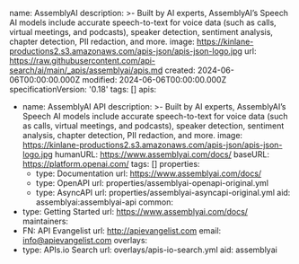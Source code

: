 name: AssemblyAI
description: >-
  Built by AI experts, AssemblyAI’s Speech AI models include accurate
  speech-to-text for voice data (such as calls, virtual meetings, and podcasts),
  speaker detection, sentiment analysis, chapter detection, PII redaction, and
  more.
image: https://kinlane-productions2.s3.amazonaws.com/apis-json/apis-json-logo.jpg
url: https://raw.githubusercontent.com/api-search/ai/main/_apis/assemblyai/apis.md
created: 2024-06-06T00:00:00.000Z
modified: 2024-06-06T00:00:00.000Z
specificationVersion: '0.18'
tags: []
apis:
  - name: AssemblyAI API
    description: >-
      Built by AI experts, AssemblyAI’s Speech AI models include accurate
      speech-to-text for voice data (such as calls, virtual meetings, and
      podcasts), speaker detection, sentiment analysis, chapter detection, PII
      redaction, and more.
    image: https://kinlane-productions2.s3.amazonaws.com/apis-json/apis-json-logo.jpg
    humanURL: https://www.assemblyai.com/docs/
    baseURL: https://platform.openai.com/
    tags: []
    properties:
      - type: Documentation
        url: https://www.assemblyai.com/docs/
      - type: OpenAPI
        url: properties/assemblyai-openapi-original.yml
      - type: AsyncAPI
        url: properties/assemblyai-asyncapi-original.yml
    aid: assemblyai:assemblyai-api
common:
  - type: Getting Started
    url: https://www.assemblyai.com/docs/
maintainers:
  - FN: API Evangelist
    url: http://apievangelist.com
    email: info@apievangelist.com
overlays:
  - type: APIs.io Search
    url: overlays/apis-io-search.yml
aid: assemblyai

